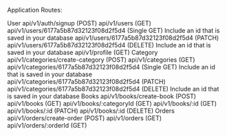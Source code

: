 Application Routes:

User
api/v1/auth/signup (POST)
api/v1/users (GET)
api/v1/users/6177a5b87d32123f08d2f5d4 (Single GET) Include an id that is saved in your database
api/v1/users/6177a5b87d32123f08d2f5d4 (PATCH)
api/v1/users/6177a5b87d32123f08d2f5d4 (DELETE) Include an id that is saved in your database
api/v1/profile (GET)
Category
api/v1/categories/create-category (POST)
api/v1/categories (GET)
api/v1/categories/6177a5b87d32123f08d2f5d4 (Single GET) Include an id that is saved in your database
api/v1/categories/6177a5b87d32123f08d2f5d4 (PATCH)
api/v1/categories/6177a5b87d32123f08d2f5d4 (DELETE) Include an id that is saved in your database
Books
api/v1/books/create-book (POST)
api/v1/books (GET)
api/v1/books/:categoryId (GET)
api/v1/books/:id (GET)
api/v1/books/:id (PATCH)
api/v1/books/:id (DELETE)
Orders
api/v1/orders/create-order (POST)
api/v1/orders (GET)
api/v1/orders/:orderId (GET)